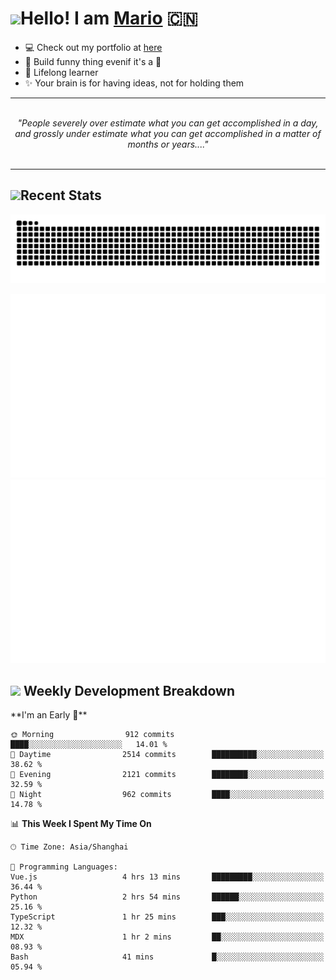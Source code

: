<h1><a href = "#"><img src="https://media.giphy.com/media/VgCDAzcKvsR6OM0uWg/giphy.gif" width="50"></a><span>Hello! I am <a href="https://github.com/mario1in">Mario</a></span> 🇨🇳 </h1>

- 💻 Check out my portfolio at [here](https://shixiong.name)
- 🔨 Build funny thing evenif it's a 💩
- 🚀 Lifelong learner
- ✨ Your brain is for having ideas, not for holding them

<hr/>
<br/>
<div align="center">
<i>"People severely over estimate what you can get accomplished in a day, and grossly under estimate what you can get accomplished in a matter of months or years...." </i>
</div>
<br/>
<hr/>

<h2 align="left">
  <a href="#"><img src="https://emojis.slackmojis.com/emojis/images/1643514389/3643/cool-doge.gif?1643514389" height="30"></a>Recent Stats
</h2>

<picture>
  <source media="(prefers-color-scheme: dark)" srcset="https://raw.githubusercontent.com/mario1in/mario1in/output/github-contribution-grid-snake-dark.svg" />
  <source media="(prefers-color-scheme: light)" srcset="https://raw.githubusercontent.com/mario1in/mario1in/output/github-contribution-grid-snake-dark.svg" />
  <img alt="github-snake" src="https://raw.githubusercontent.com/mario1in/mario1in/output/github-contribution-grid-snake-dark.svg" />
</picture>

![overview](https://raw.githubusercontent.com/mario1in/mario1in/stats-output/generated/overview.svg)
![languages](https://raw.githubusercontent.com/mario1in/mario1in/stats-output/generated/languages.svg)

<h2 align="left">
  <a href="#"><img src="https://emojis.slackmojis.com/emojis/images/1643514062/184/nyancat_big.gif?1643514062" height="30"></a> Weekly Development Breakdown
</h2>
<!--START_SECTION:waka-->
**I'm an Early 🐤** 

```text
🌞 Morning                912 commits         ████░░░░░░░░░░░░░░░░░░░░░   14.01 % 
🌆 Daytime                2514 commits        ██████████░░░░░░░░░░░░░░░   38.62 % 
🌃 Evening                2121 commits        ████████░░░░░░░░░░░░░░░░░   32.59 % 
🌙 Night                  962 commits         ████░░░░░░░░░░░░░░░░░░░░░   14.78 % 
```


📊 **This Week I Spent My Time On** 

```text
🕑︎ Time Zone: Asia/Shanghai

💬 Programming Languages: 
Vue.js                   4 hrs 13 mins       █████████░░░░░░░░░░░░░░░░   36.44 % 
Python                   2 hrs 54 mins       ██████░░░░░░░░░░░░░░░░░░░   25.16 % 
TypeScript               1 hr 25 mins        ███░░░░░░░░░░░░░░░░░░░░░░   12.32 % 
MDX                      1 hr 2 mins         ██░░░░░░░░░░░░░░░░░░░░░░░   08.93 % 
Bash                     41 mins             █░░░░░░░░░░░░░░░░░░░░░░░░   05.94 % 
```


<!--END_SECTION:waka-->

